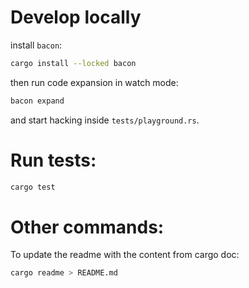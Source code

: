 # Develop locally

install `bacon`:

```sh
cargo install --locked bacon             
```

then run code expansion in watch mode:

```sh
bacon expand
```

and start hacking inside `tests/playground.rs`.

# Run tests:

```sh
cargo test
```

# Other commands:

To update the readme with the content from cargo doc:

```sh
cargo readme > README.md
```
